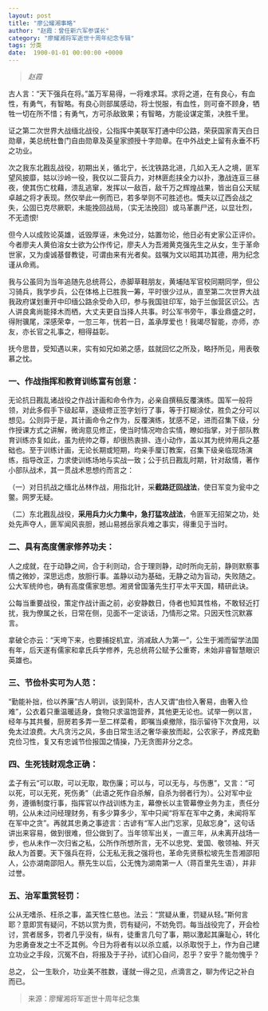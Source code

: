```yaml
---
layout: post
title: "廖公耀湘事略"
author: "赵霞：曾任新六军参谋长"
category: "廖耀湘将军逝世十周年纪念专辑"
tags: 分类
date:  1900-01-01 00:00:00 +0000
---
```

> *赵霞*

古人言：“天下强兵在将。”盖万军易得，一将难求耳。求将之道，在有良心，有血性，有勇气，有智略。有良心则部属感动，将士悦服，有血性，则可奋不顾身，牺牲一切在所不惜；有勇气，方可杀敌致果；有智略，方能设谋定策，决胜千里。

证之第二次世界大战缅北战役，公指挥中美联军打通中印公路，荣获国家青天白日勋章，美总统杜鲁门自由勋章及英皇家颁授十字勋章。在中外战史上留有永垂不朽之功业。

次之我东北戡乱战役，初期出关，循北宁，长沈铁路北进，几如入无人之境，匪军望风披靡，姑以沙岭一役，我仅以二营兵力，对林匪彪挟全力以扑，激战连亘三昼夜，使其伤亡枕藉，溃乱逃窜，发挥以一敌百，敌千万之辉煌战果，皆出自公天赋卓越之将才表现。然仅举此一例而已，若多举则不可胜述也。慨夫以辽西会战之失，公固已克尽厥职，未能挽回战局，（实无法挽回）或马革裹尸还，以显壮烈，不无遗恨!

但今人以成败论英雄，诋毁厚诬，未免过分，姑置勿论，他日必有史家公正评价。今者廖夫人黄伯溶女士欲为公作传记，廖夫人为吾湘黄克强先生之从女，生于革命世家，又为虔诚基督教徒，可谓由来有光者矣。兹嘱为文以昭其功其德，用为纪念谨从命焉。

我与公虽同为当年追随先总统蒋公，赤脚草鞋朋友，黄埔陆军官校同期同学，但公习骑兵，我学步兵，公在体格上已胜我一筹，平时很少过从，直至第二次世界大战我政府谋划重开中印缅公路余受命入印，参与我国驻印军，始于兰伽营区识公。古人讲良禽尚能择木而栖，大丈夫更自当择人共事。时公军书旁午，事业鼎盛之时，得附骥尾，深感荣幸，一忽三年，恍若一日，盖承厚爱也！我竭尽智能，亦师，亦友，亦长官之礼事之，相得益彰。

抚今思昔，受知遇以来，实有如兄如弟之感，兹就回忆之所及，略抒所见，用表敬慕之忱。

### 一、作战指挥和教育训练富有创意：

无论抗日戡乱诸战役之作战计画和命令作为，必亲自撰稿反覆演练。国军一般将领，对此多假手下级起草，逐级修正签字划行了事，等于打糊涂仗，胜负之分可以想见。公则异于是，其计画命令之作为，反覆演练，犹感不足，进而召集下级，分作授课方式之讲解，微询意见修正，使当时情况吻合实情，瞭如指掌，对于部队教育训练亦复如此，虽为统帅之尊，却很热衷排、连小动作，盖以其为统帅用兵之基础也。至于训练计画，无论长期或短期，均亲手厘订教案，召集下级亲临现场演练，指导改正，力求使训练场地与实战一致；公于抗日戡乱时期，针对敌情，著作小部队战术，其一贯战术思想约而言之：

（一）对日抗战之缅北丛林作战，用指北针，采**截路迂回战法**，使日军变为瓮中之鳖。网罗无疑。

（二）东北戡乱战役，**采用兵力火力集中，急打猛攻战法**，令匪军无招架之功，处处先声夺人，匪军闻风丧胆，撼山易撼岳家兵难之事实，得重见于当时。

### 二、具有高度儒家修养功夫：

人之成就，在于动静之间，合于利则动，合于理则静，动时所向无前，静则默察事情之微妙，深思远虑，放胆行事。盖静以动为基础，无静之动为盲动，失败随之。公大军统帅也，确有高度儒家思想。湘贤曾国藩先生打平太平天国，精研此诀。

公每当重要战役，策定作战计画之前，必安静数日，侍者也知其性格，不敢轻近打扰，我为僚属之长，日常在侧，见面不一定谈话，乃情形之常。只因天性沉默寡言。

拿破仑亦云：“天垮下来，也要捕捉机宜，消减敌人为第一”，公生于湘而留学法国有年，后天遂有儒家和拿氏兵学修养，先总统蒋公赋予公重寄，未始非睿智慧眼识英雄也。

### 三、节俭朴实可为人范：

“勤能补拙，俭以养廉”古人明训，谈到简朴，古人又谓“由俭入奢易，由奢入俭难”，公衣着只重温暖适身，食物只求温饱营养，其他更无论也。试举一例以言，经年与其共餐，厨房若多弄一至二样菜肴，即嘱当桌撤除，指示留待下次食用，以免太过浪费。大凡贪污之风，多由日常生活之奢华豪放而起，公农家子，养成克勤克俭习性，复又有忠诚节俭报国之情操，乃无贪图非分之念。

### 四、生死钱财观念正确：
孟子有云“可以取，可以无取，取伤廉；可以与，可以无与，与伤惠”，又言：“可以死，可以无死，死伤勇”（此语之死作自杀解，自杀为弱者行为）。公对军中业务，遵循制度行事，指挥官以作战训练为主，幕僚长以主管幕僚业务为主，责任分明，公从未过问经理财务，有多少算多少，军中只闻“将军在军中之勇，未闻将军在军中之贪”。再就其忠勇之事迹言：古谚有“军人出门忘家，见敌忘身”，这句话讲出来容易，做到很难，但公做到了。当年领军出关，一直三年，从未离开战场一步，也从未作一次归省之私，公所作所想所言，无不以忠党、爱国、敬领袖、歼灭敌人为首要。天下强兵在将，公无私无我之强将也，革命先贤蔡松坡先生吾湘邵阳人，公亦湖南邵阳人。蔡先生以后，公无愧为湖南第一人（蒋百里先生语），并非过誉。

### 五、治军重赏轻罚：

公从无嗜杀、枉杀之事，盖天性仁慈也。法云：“赏疑从重，罚疑从轻。”斯何言耶？意即赏有疑问，不妨以赏为贵，罚有疑问，不妨免罚。每当战役完了，开会检讨，赏者居多，罚者几乎没有，纵有，徒重言几句了事，期以激起其廉耻心，转化为忠勇奋发之士不乏其例。今日为将者有以以杀立威，以杀取悦于上，作为自己建立功业之手段，沉冤不白，将报及于子孙，试扪心自问，忍乎？安乎？能勿愧乎？

总之， 公一生耿介，功业美不胜数，谨就一得之见，点滴言之，聊为传记之补白而已。

>*<!-- 录入校对：佚名 -->*

> 来源：廖耀湘将军逝世十周年纪念集